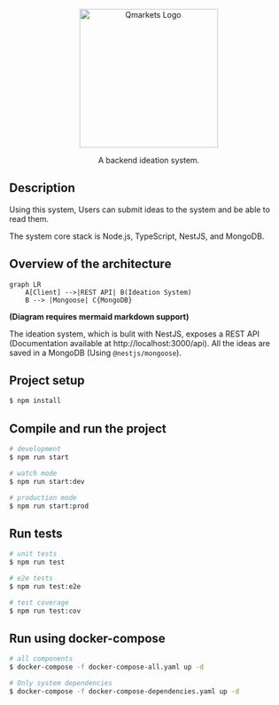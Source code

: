 <p align="center">
  <a href="http://https://www.qmarkets.net//" target="blank"><img src="https://bunny-wp-pullzone-vc58xnkt9j.b-cdn.net/wp-content/uploads/2023/01/Qmarkets-logo.png" width="250" alt="Qmarkets Logo" /></a>
</p>

  <p align="center">A backend ideation system.</p>
    <p align="center">

## Description

Using this system, Users can submit ideas to the system and be able to read them.

The system core stack is Node.js, TypeScript, NestJS, and MongoDB.

## Overview of the architecture

```mermaid
graph LR
    A[Client] -->|REST API| B(Ideation System)
    B --> |Mongoose| C{MongoDB}  
```
<b>(Diagram requires mermaid markdown support)</b>

The ideation system, which is bulit with NestJS, exposes a REST API (Documentation available at http://localhost:3000/api).
All the ideas are saved in a MongoDB (Using `@nestjs/mongoose`).

## Project setup

```bash
$ npm install
```

## Compile and run the project

```bash
# development
$ npm run start

# watch mode
$ npm run start:dev

# production mode
$ npm run start:prod
```

## Run tests

```bash
# unit tests
$ npm run test

# e2e tests
$ npm run test:e2e

# test coverage
$ npm run test:cov
```

## Run using docker-compose
```bash
# all components
$ docker-compose -f docker-compose-all.yaml up -d

# Only system dependencies
$ docker-compose -f docker-compose-dependencies.yaml up -d
```

